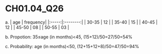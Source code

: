 # CH01.04_Q26 #

a. 
|  age  | frequency|
|:-----:|:--------:|
| 30-35 |    12    |
| 35-40 |    15    |
| 40-45 |    12    |
| 45-50 |    08    |
| 50-55 |    03    |

b. Propotion: 35≤age (in months)<45, (15+12)/50=27/50=54%

c. Probability: age (in months)<50, (12+15+12+8)/50=47/50=94%
